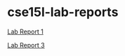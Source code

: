 # cse15l-lab-reports
[Lab Report 1](https://Andrewphanguyen.github.io/cse15l-lab-reports/lab-report-1-week-2.html) 


[Lab Report 3](https://Andrewphanguyen.github.io/cse15l-lab-reports/lab-report-3-week-6.html)

